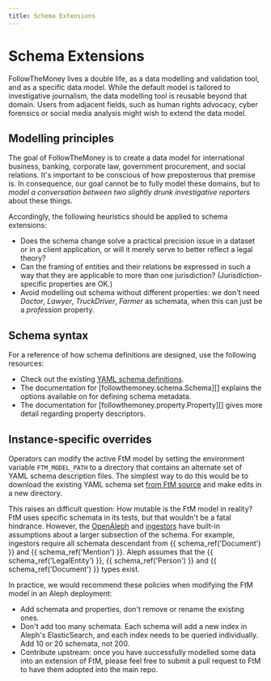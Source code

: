 ```yaml
---
title: Schema Extensions
---
```


# Schema Extensions

FollowTheMoney lives a double life, as a data modelling and validation tool, and as a specific data model. While the default model is tailored to investigative journalism, the data modelling tool is reusable beyond that domain. Users from adjacent
fields, such as human rights advocacy, cyber forensics or social media analysis might
wish to extend the data model.

## Modelling principles

The goal of FollowTheMoney is to create a data model for international business, banking, corporate law, government procurement, and social relations. It's important to be conscious of how preposterous that premise is. In consequence, our goal cannot be to fully model these domains, but to _model a conversation between two slightly drunk investigative reporters_ about these things.

Accordingly, the following heuristics should be applied to schema extensions:

- Does the schema change solve a practical precision issue in a dataset or in a client application, or will it merely serve to better reflect a legal theory?
- Can the framing of entities and their relations be expressed in such a way that they are applicable to more than one jurisdiction? (Jurisdiction-specific properties are OK.)
- Avoid modelling out schema without different properties: we don't need _Doctor_, _Lawyer_, _TruckDriver_, _Farmer_ as schemata, when this can just be a _profession_ property.

## Schema syntax

For a reference of how schema definitions are designed, use the following resources:

- Check out the existing [YAML schema definitions](https://github.com/opensanctions/followthemoney/tree/master/followthemoney/schema).
- The documentation for [followthemoney.schema.Schema][] explains the options available on for defining schema metadata.
- The documentation for [followthemoney.property.Property][] gives more detail regarding property descriptors.

## Instance-specific overrides

Operators can modify the active FtM model by setting the environment variable `FTM_MODEL_PATH` to a directory that contains an alternate set of YAML schema description files. The simplest way to do this would be to download the existing YAML schema set [from FtM source](https://github.com/opensanctions/followthemoney/tree/master/followthemoney/schema) and make edits in a new directory.

This raises an difficult question: How mutable is the FtM model in reality? FtM uses specific schemata in its tests, but that wouldn't be a fatal hindrance. However, the [OpenAleph](https://openaleph.org) and [ingestors](https://github.com/openaleph/ingest-file) have built-in assumptions about a larger subsection of the schema. For example, ingestors require all schemata descendant from {{ schema_ref('Document') }} and {{ schema_ref('Mention') }}. Aleph assumes that the {{ schema_ref('LegalEntity') }}, {{ schema_ref('Person') }} and {{ schema_ref('Document') }} types exist.

In practice, we would recommend these policies when modifying the FtM model in an Aleph deployment:

- Add schemata and properties, don't remove or rename the existing ones.
- Don't add too many schemata. Each schema will add a new index in Aleph's ElasticSearch,
  and each index needs to be queried individually. Add 10 or 20 schemata, not 200.
- Contribute upstream: once you have successfully modelled some data into an extension
  of FtM, please feel free to submit a pull request to FtM to have them adopted into the
  main repo.
